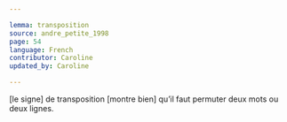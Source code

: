 ```yaml
---

lemma: transposition
source: andre_petite_1998
page: 54
language: French
contributor: Caroline
updated_by: Caroline

---
```


[le signe] de transposition [montre bien] qu’il faut permuter deux mots ou deux lignes.
